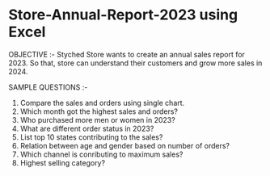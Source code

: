 # Store-Annual-Report-2023 using Excel
OBJECTIVE :-
Styched Store wants to create an annual sales report for 2023. So that, store can understand their customers and grow more sales in 2024.

SAMPLE QUESTIONS :-
1) Compare the sales and orders using single chart.
2) Which month got the highest sales and orders?
3) Who purchased more men or women in 2023?
4) What are different order status in 2023?
5) List top 10 states contributing to the sales?
6) Relation between age and gender based on number of orders?
7) Which channel is conributing to maximum sales?
8) Highest selling category?
